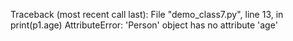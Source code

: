 Traceback (most recent call last):
  File "demo_class7.py", line 13, in <module>
    print(p1.age)
AttributeError: 'Person' object has no attribute 'age'
